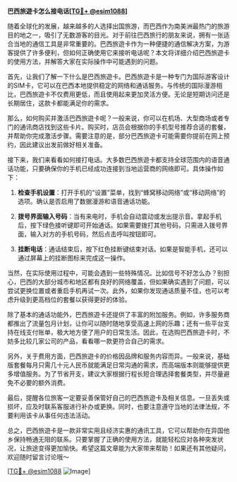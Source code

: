 **巴西旅遊卡怎么接电话[[TG💪+ @esim1088](https://t.me/s/esim1088)]**

随着全球化的发展，越来越多的人选择出国旅游，而巴西作为南美洲最热门的旅游目的地之一，吸引了无数游客的目光。对于前往巴西旅行的朋友来说，拥有一张适合当地的通信工具是非常重要的。巴西旅遊卡作为一种便捷的通信解决方案，为游客提供了许多便利，但如何正确使用它来接听电话呢？本文将详细介绍巴西旅遊卡的使用方法，并解答大家在实际操作中可能遇到的问题。

首先，让我们了解一下什么是巴西旅遊卡。巴西旅遊卡是一种专门为国际游客设计的SIM卡，它可以在巴西本地提供稳定的网络和通话服务。与传统的国际漫游相比，巴西旅遊卡不仅费用更低，而且使用起来更加灵活方便。无论是短期访问还是长期居住，这款卡都能满足你的需求。

那么，如何购买并激活巴西旅遊卡呢？一般来说，你可以在机场、大型商场或者专门的通讯商店找到这些卡片。购买时，店员会根据你的手机型号推荐合适的套餐，并帮助你完成激活步骤。需要注意的是，部分巴西旅遊卡可能需要你提前在网上预约，因此建议出发前做好相关准备。

接下来，我们来看看如何接打电话。大多数巴西旅遊卡都支持全球范围内的语音通话功能，只要确保你的手机已经成功连接到当地运营商的网络即可。具体操作如下：

1. **检查手机设置**：打开手机的“设置”菜单，找到“蜂窝移动网络”或“移动网络”的选项。确认是否启用了数据漫游和语音通话功能。
   
2. **拨号界面输入号码**：当有来电时，手机会自动震动或发出提示音。拿起手机后，按下绿色接听键即可开始通话。如果需要拨打其他号码，只需进入拨号界面，输入对方的手机号码，然后点击呼叫按钮即可。

3. **挂断电话**：通话结束后，按下红色挂断键结束对话。如果是智能手机，还可以通过屏幕上的挂断图标来完成这一操作。

当然，在实际使用过程中，可能会遇到一些特殊情况。比如信号不好怎么办？别担心，巴西的大部分城市和地区都有良好的网络覆盖，但如果确实遇到了问题，可以尝试更换位置或者重启手机再试一次。此外，如果你发现通话质量不佳，也可以考虑升级到更高档位的套餐以获得更好的体验。

除了基本的通话功能外，巴西旅遊卡还提供了丰富的附加服务。例如，许多服务商都推出了流量包月计划，让你可以随时随地享受高速上网的乐趣；还有一些平台支持在线支付账单，极大地方便了用户的日常生活。因此，在选购巴西旅遊卡时，不妨多比较几家公司的产品，看看哪一款更符合自己的需求。

另外，关于费用方面，巴西旅遊卡的价格因品牌和服务内容而异。一般来说，基础版套餐每月只需几十元人民币就能满足日常沟通的需求，而高端版本则能够提供更多增值服务。为了节省开支，建议大家根据行程长短合理选择套餐类型，并尽量避免不必要的额外消费。

最后，提醒各位旅客一定要妥善保管好自己的巴西旅遊卡及相关信息。一旦丢失或损坏，应及时联系客服进行补办或更换。同时，也要注意遵守当地的法律法规，不要利用该卡从事任何违法活动。

总之，巴西旅遊卡是一款非常实用且经济实惠的通讯工具，它可以帮助你在异国他乡保持畅通无阻的联系。只要掌握了正确的使用方法，就能轻松应对各种突发状况，让旅途变得更加愉快。希望这篇文章能为大家带来帮助！如果还有其他疑问，欢迎随时留言讨论哦～

[[TG💪+ @esim1088](https://t.me/s/esim1088) ![Image](https://i.postimg.cc/4NQfJmqS/Snipaste-2025-05-13-00-14-12.png)]